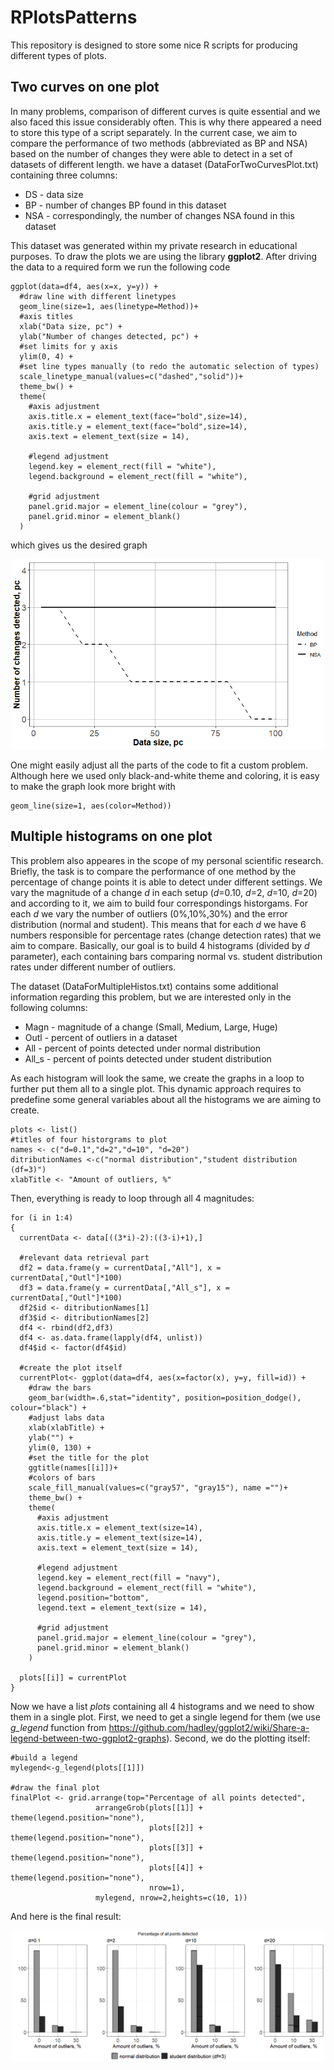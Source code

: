 # RPlotsPatterns
This repository is designed to store some nice R scripts for producing different types of plots. 

## Two curves on one plot
In many problems, comparison of different curves is quite essential and we also faced this issue considerably often. This is why there appeared a need to store this type of a script separately. In the current case, we aim to compare the performance of two methods (abbreviated as BP and NSA) based on the number of changes they were able to detect in a set of datasets of different length.
we have a dataset (DataForTwoCurvesPlot.txt) containing three columns:
* DS - data size 
* BP - number of changes BP found in this dataset
* NSA - correspondingly, the number of changes NSA found in this dataset

This dataset was generated within my private research in educational purposes. To draw the plots we are using the library <b>ggplot2</b>. After driving the data to a required form we run the following code
```
ggplot(data=df4, aes(x=x, y=y)) +
  #draw line with different linetypes
  geom_line(size=1, aes(linetype=Method))+
  #axis titles
  xlab("Data size, pc") +
  ylab("Number of changes detected, pc") +
  #set limits for y axis
  ylim(0, 4) +
  #set line types manually (to redo the automatic selection of types)
  scale_linetype_manual(values=c("dashed","solid"))+
  theme_bw() +
  theme(
    #axis adjustment
    axis.title.x = element_text(face="bold",size=14),
    axis.title.y = element_text(face="bold",size=14),
    axis.text = element_text(size = 14),
    
    #legend adjustment
    legend.key = element_rect(fill = "white"),
    legend.background = element_rect(fill = "white"),
    
    #grid adjustment
    panel.grid.major = element_line(colour = "grey"),
    panel.grid.minor = element_blank()
  ) 
  ```
  which gives us the desired graph
  <p align="center">
  <img src="images/lines.PNG" width="500"/>
</p>
One might easily adjust all the parts of the code to fit a custom problem. Although here we used only black-and-white theme and coloring, it is easy to make the graph look more bright with

```
geom_line(size=1, aes(color=Method))

```

## Multiple histograms on one plot

This problem also appeares in the scope of my personal scientific research. Briefly, the task is to compare the performance of one method by the percentage of change points it is able to detect under different settings. We vary the magnitude of a change <i>d</i> in each setup (<i>d</i>=0.10, <i>d</i>=2, <i>d</i>=10, <i>d</i>=20) and according to it, we aim to build four correspondings historgams. For each <i>d</i> we vary the number of outliers (0%,10%,30%) and the error distribution (normal and student). This means that for each <i>d</i> we have 6 numbers responsible for percentage rates (change detection rates) that we aim to compare. Basically, our goal is to build 4 histograms (divided by <i>d</i> parameter), each containing bars comparing normal vs. student distribution rates under different number of outliers. 

The dataset (DataForMultipleHistos.txt) contains some additional information regarding this problem, but we are interested only in the following columns:
* Magn - magnitude of a change (Small, Medium, Large, Huge)
* Outl - percent of outliers in a dataset
* All - percent of points detected under normal distribution
* All_s - percent of points detected under student distribution

As each histogram will look the same, we create the graphs in a loop to further put them all to a single plot. This dynamic approach requires to predefine some general variables about all the histograms we are aiming to create.
```
plots <- list()
#titles of four historgrams to plot
names <- c("d=0.1","d=2","d=10", "d=20")
ditributionNames <-c("normal distribution","student distribution (df=3)")
xlabTitle <- "Amount of outliers, %"
```
Then, everything is ready to loop through all 4 magnitudes:
```
for (i in 1:4)
{
  currentData <- data[((3*i)-2):((3-i)+1),]
  
  #relevant data retrieval part
  df2 = data.frame(y = currentData[,"All"], x = currentData[,"Outl"]*100)
  df3 = data.frame(y = currentData[,"All_s"], x = currentData[,"Outl"]*100)
  df2$id <- ditributionNames[1]
  df3$id <- ditributionNames[2]
  df4 <- rbind(df2,df3)
  df4 <- as.data.frame(lapply(df4, unlist))
  df4$id <- factor(df4$id)
  
  #create the plot itself
  currentPlot<- ggplot(data=df4, aes(x=factor(x), y=y, fill=id)) +
    #draw the bars
    geom_bar(width=.6,stat="identity", position=position_dodge(), colour="black") +
    #adjust labs data
    xlab(xlabTitle) +
    ylab("") +
    ylim(0, 130) +
    #set the title for the plot
    ggtitle(names[[i]])+
    #colors of bars
    scale_fill_manual(values=c("gray57", "gray15"), name ="")+
    theme_bw() +
    theme(
      #axis adjustment
      axis.title.x = element_text(size=14),
      axis.title.y = element_text(size=14),
      axis.text = element_text(size = 14),
      
      #legend adjustment
      legend.key = element_rect(fill = "navy"),
      legend.background = element_rect(fill = "white"),
      legend.position="bottom",
      legend.text = element_text(size = 14),
      
      #grid adjustment
      panel.grid.major = element_line(colour = "grey"),
      panel.grid.minor = element_blank()
    ) 
  
  plots[[i]] = currentPlot
}
```

Now we have a list <i>plots</i> containing all 4 histograms and we need to show them in a single plot. First, we need to get a single legend for them (we use <i>g_legend</i> function from https://github.com/hadley/ggplot2/wiki/Share-a-legend-between-two-ggplot2-graphs). Second, we do the plotting itself:

```
#build a legend
mylegend<-g_legend(plots[[1]])

#draw the final plot
finalPlot <- grid.arrange(top="Percentage of all points detected",
                   arrangeGrob(plots[[1]] + theme(legend.position="none"),
                               plots[[2]] + theme(legend.position="none"),
                               plots[[3]] + theme(legend.position="none"),
                               plots[[4]] + theme(legend.position="none"),
                               nrow=1),
                   mylegend, nrow=2,heights=c(10, 1))
```
And here is the final result:

<p align="center">
  <img src="images/histos.PNG" width="500"/>
</p>
